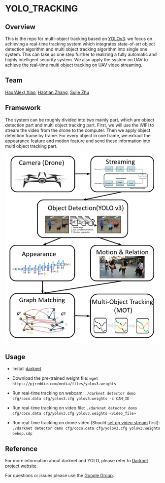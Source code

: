 # YOLO_TRACKING #


## Overview

This is the repo for multi-object tracking based on [YOLOv3](https://pjreddie.com/darknet/yolo/). we focus on achieving a real-time tracking system which integrates state-of-art object detection algorithm and multi object tracking algorithm into single one system. This can take us one step further to realizing a fully automatic and highly intelligent security system. We also apply the system on UAV to achieve the real-time multi object tracking on UAV video streaming.


## Team
[Hao(Alex) Xiao](https://github.com/AlexXiao95), [Haotian Zhang](https://github.com/Haotian-Zhang), [Sujie Zhu](https://github.com/SujieZhu)

## Framework
The system can be roughly divided into two mainly part, which are object detection part and multi object tracking part. First, we will use the WIFI to stream the video from the drone to the computer. Then we apply object detection frame by frame. For every object in one frame, we extract the appearance feature and motion feature and send these information into multi object tracking part.

![](data/framework.png)


## Usage

* Install [darknet](https://pjreddie.com/darknet/install/)

* Download the pre-trained weight file:
``
wget https://pjreddie.com/media/files/yolov3.weights
``

* Run real-time tracking on webcam:
``
./darknet detector demo cfg/coco.data cfg/yolov3.cfg yolov3.weights -c CAM_ID 
``

* Run real-time tracking on video file:
``
./darknet detector demo cfg/coco.data cfg/yolov3.cfg yolov3.weights <video_file>
``

* Run real-time tracking on drone video (Should [set up video stream](http://developer.parrot.com/blog/2016/play-bebop-stream-on-vlc/) first):
``
./darknet detector demo cfg/coco.data cfg/yolov3.cfg yolov3.weights bebop.sdp
``

## Reference

For more information about darknet and YOLO, please refer to [Darknet project website](http://pjreddie.com/darknet).

For questions or issues please use the [Google Group](https://groups.google.com/forum/#!forum/darknet).
